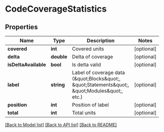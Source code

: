 # CodeCoverageStatistics

## Properties
Name | Type | Description | Notes
------------ | ------------- | ------------- | -------------
**covered** | **int** | Covered units | [optional] 
**delta** | **double** | Delta of coverage | [optional] 
**isDeltaAvailable** | **bool** | Is delta valid | [optional] 
**label** | **string** | Label of coverage data (\&quot;Blocks\&quot;, \&quot;Statements\&quot;, \&quot;Modules\&quot;, etc.) | [optional] 
**position** | **int** | Position of label | [optional] 
**total** | **int** | Total units | [optional] 

[[Back to Model list]](../README.md#documentation-for-models) [[Back to API list]](../README.md#documentation-for-api-endpoints) [[Back to README]](../README.md)


